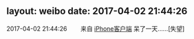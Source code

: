 layout: weibo
date: 2017-04-02 21:44:26
---
<meta name="referrer" content="no-referrer" />

2017-04-02 21:44:26  &nbsp;&nbsp;&nbsp;&nbsp;&nbsp;&nbsp; 来自 <a href="http://app.weibo.com/t/feed/9ksdit" rel="nofollow">iPhone客户端</a>
呆了一天……[失望] ​​​
